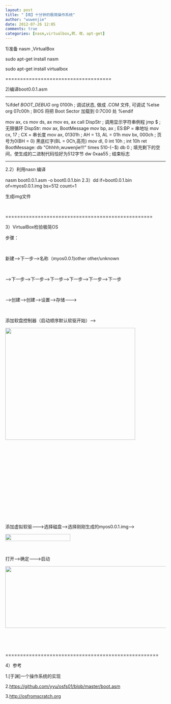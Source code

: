 ```yaml
---
layout: post
title: "【改】十分钟的极简操作系统"
author: "wuwenjie"
date: 2012-07-26 12:05
comments: true
categories: [nasm,virtualbox,转，改，apt-get]
---
```

1)准备 nasm ,VirtualBox

sudo apt-get install nasm

sudo apt-get install virtualbox

====================================

2)编译boot0.0.1.asm

-------------------------------------

%ifdef  _BOOT_DEBUG_
org  0100h        ; 调试状态, 做成 .COM 文件, 可调试
%else
org  07c00h        ; BIOS 将把 Boot Sector 加载到 0:7C00 处
%endif

mov    ax, cs
mov    ds, ax
mov    es, ax
call    DispStr        ; 调用显示字符串例程
jmp    $        ; 无限循环
DispStr:
mov    ax, BootMessage
mov    bp, ax        ; ES:BP = 串地址
mov    cx, 17        ; CX = 串长度
mov    ax, 01301h    ; AH = 13,  AL = 01h
mov    bx, 000ch    ; 页号为0(BH = 0) 黑底红字(BL = 0Ch,高亮)
mov    dl, 0
int    10h        ; int 10h
ret
BootMessage:        db    "Ohhhh,wuwenjie!!!"
times     510-($-$$)    db    0 ; 填充剩下的空间，使生成的二进制代码恰好为512字节
dw     0xaa55              ; 结束标志

-------------------------------------------------

2.2）利用nasn 编译

nasm boot0.0.1.asm -o boot0.0.1.bin
2.3）dd if=boot0.0.1.bin of=myos0.0.1.img bs=512 count=1

生成img文件

&nbsp;

==================================================

3）VirtualBox检验极简OS

步骤：

&nbsp;

新建--&gt;下一步--&gt;名称（myos0.0.1)other other/unknown

&nbsp;

--&gt;下一步--&gt;下一步--&gt;下一步--&gt;下一步--&gt;下一步--&gt;下一步

&nbsp;

--&gt;创建--&gt;创建--&gt;设置--&gt;存储---&gt;

&nbsp;

添加软盘控制器（启动顺序默认软驱开始）--&gt;

<a href="http://www.wuwenjie.tk/wp-content/uploads/2012/07/屏幕截图-2012年07月26日-14时55分47秒.png"><img class="alignleft  wp-image-556" title="添加软盘控制器" src="http://www.wuwenjie.tk/wp-content/uploads/2012/07/屏幕截图-2012年07月26日-14时55分47秒.png" alt="" width="408" height="352" /></a>

&nbsp;

&nbsp;

&nbsp;

&nbsp;

&nbsp;

&nbsp;

&nbsp;

&nbsp;

添加虚拟软驱---&gt;选择磁盘--&gt;选择刚刚生成的myos0.0.1.img--&gt;

<a href="http://www.wuwenjie.tk/wp-content/uploads/2012/07/屏幕截图-2012年07月26日-14时57分43秒1.png"><img class="alignleft size-full wp-image-558" title="添加虚拟软驱" src="http://www.wuwenjie.tk/wp-content/uploads/2012/07/屏幕截图-2012年07月26日-14时57分43秒1.png" alt="" width="204" height="22" /></a>

&nbsp;

打开--&gt;确定---&gt;启动

<a href="http://www.wuwenjie.tk/wp-content/uploads/2012/07/屏幕截图-2012年07月26日-15时02分33秒.png"><img title="成功画面" src="http://www.wuwenjie.tk/wp-content/uploads/2012/07/屏幕截图-2012年07月26日-15时02分33秒.png" alt="" width="511" height="194" /></a>

&nbsp;

&nbsp;

====================================================

4）参考

1.[于渊]一个操作系统的实现

2.<a title="boot.asm" href="https://github.com/yyu/osfs01/blob/master/boot.asm" target="_blank">https://github.com/yyu/osfs01/blob/master/boot.asm</a>

3.<a title="还在建设中（2012.7.26）" href="http://osfromscratch.org" target="_blank">http://osfromscratch.org</a>

&nbsp;

&nbsp;
